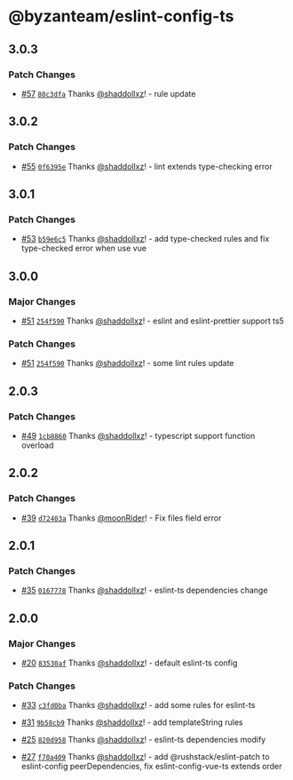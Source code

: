 # @byzanteam/eslint-config-ts

## 3.0.3

### Patch Changes

- [#57](https://github.com/Byzanteam/jet-linter/pull/57) [`80c3dfa`](https://github.com/Byzanteam/jet-linter/commit/80c3dfaef9e30c3197f7c750b29ff41fa9152044) Thanks [@shaddollxz](https://github.com/shaddollxz)! - rule update

## 3.0.2

### Patch Changes

- [#55](https://github.com/Byzanteam/jet-linter/pull/55) [`0f6395e`](https://github.com/Byzanteam/jet-linter/commit/0f6395e65bed5593c5d240274855c496160416ab) Thanks [@shaddollxz](https://github.com/shaddollxz)! - lint extends type-checking error

## 3.0.1

### Patch Changes

- [#53](https://github.com/Byzanteam/jet-linter/pull/53) [`b59e6c5`](https://github.com/Byzanteam/jet-linter/commit/b59e6c5a4aa849b2fc65da6690ea51b0ff239089) Thanks [@shaddollxz](https://github.com/shaddollxz)! - add type-checked rules and fix type-checked error when use vue

## 3.0.0

### Major Changes

- [#51](https://github.com/Byzanteam/jet-linter/pull/51) [`254f590`](https://github.com/Byzanteam/jet-linter/commit/254f590a7396d81eaf791f18f72d2dc9071a9972) Thanks [@shaddollxz](https://github.com/shaddollxz)! - eslint and eslint-prettier support ts5

### Patch Changes

- [#51](https://github.com/Byzanteam/jet-linter/pull/51) [`254f590`](https://github.com/Byzanteam/jet-linter/commit/254f590a7396d81eaf791f18f72d2dc9071a9972) Thanks [@shaddollxz](https://github.com/shaddollxz)! - some lint rules update

## 2.0.3

### Patch Changes

- [#49](https://github.com/Byzanteam/jet-linter/pull/49) [`1cb8860`](https://github.com/Byzanteam/jet-linter/commit/1cb8860b36bf0006429b3ea6dcf0e713f94f13b6) Thanks [@shaddollxz](https://github.com/shaddollxz)! - typescript support function overload

## 2.0.2

### Patch Changes

- [#39](https://github.com/Byzanteam/jet-linter/pull/39) [`d72403a`](https://github.com/Byzanteam/jet-linter/commit/d72403a05c250b7360ba9bad68ef4a926a270f88) Thanks [@moonRider](https://github.com/moonRider)! - Fix files field error

## 2.0.1

### Patch Changes

- [#35](https://github.com/Byzanteam/jet-linter/pull/35) [`0167778`](https://github.com/Byzanteam/jet-linter/commit/0167778d1133c4c21826e5c96998d62b06e64366) Thanks [@shaddollxz](https://github.com/shaddollxz)! - eslint-ts dependencies change

## 2.0.0

### Major Changes

- [#20](https://github.com/Byzanteam/jet-linter/pull/20) [`83530af`](https://github.com/Byzanteam/jet-linter/commit/83530af593eb6541abaec30588f3155485b842f1) Thanks [@shaddollxz](https://github.com/shaddollxz)! - default eslint-ts config

### Patch Changes

- [#33](https://github.com/Byzanteam/jet-linter/pull/33) [`c3fd0ba`](https://github.com/Byzanteam/jet-linter/commit/c3fd0ba2d56cee1ce702017daee1a50e30015324) Thanks [@shaddollxz](https://github.com/shaddollxz)! - add some rules for eslint-ts

- [#31](https://github.com/Byzanteam/jet-linter/pull/31) [`9b58cb9`](https://github.com/Byzanteam/jet-linter/commit/9b58cb9bb56ffa68e38766aab31346ed2a818ca9) Thanks [@shaddollxz](https://github.com/shaddollxz)! - add templateString rules

- [#25](https://github.com/Byzanteam/jet-linter/pull/25) [`820d958`](https://github.com/Byzanteam/jet-linter/commit/820d958d0a049991007f84251eedad2940de5c6f) Thanks [@shaddollxz](https://github.com/shaddollxz)! - eslint-ts dependencies modify

- [#27](https://github.com/Byzanteam/jet-linter/pull/27) [`f70a409`](https://github.com/Byzanteam/jet-linter/commit/f70a4090584584887cb990316ee4d49b99cfffbf) Thanks [@shaddollxz](https://github.com/shaddollxz)! - add @rushstack/eslint-patch to eslint-config peerDependencies, fix eslint-config-vue-ts extends order
